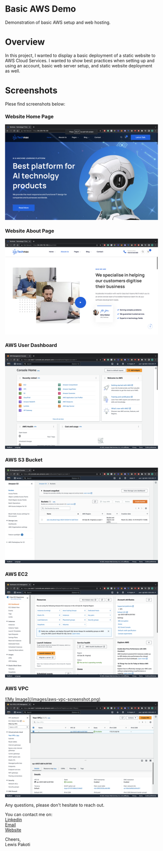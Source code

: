 # Basic AWS Demo
Demonstration of basic AWS setup and web hosting.

# Overview
In this project, I wanted to display a basic deployment of a static website to AWS Cloud Services. I wanted to show best practices when setting up and using an account, basic web server setup, and static website deployment as well.

# Screenshots
Plese find screenshots below:

<h3>Website Home Page</h3>
<img src="/images/aws-site-page-1.png" alt="Home Page Image">

<h3>Website About Page</h3>
<img src="/images/aws-site-page-2.png" alt="About Page Image">

<h3>AWS User Dashboard</h3>
<img src="/images/aws-dashboard.png" alt="AWS Dashboard Image">

<h3>AWS S3 Bucket</h3>
<img src="/images/aws-s3-bucket-screenshot.png" alt="S3 Page Image">

<h3>AWS EC2</h3>
<img src="/images/aws-ec2-screenshot.png" alt="EC2 Page Image">

<h3>AWS VPC</h3>
![My Image](/images/aws-vpc-screenshot.png)
<img src="/images/aws-vpc-screenshot.png" alt="VPC Page Image">

Any questions, please don't hesitate to reach out.

You can contact me on:
<br>
<a href="https://www.linkedin.com/in/lewispakoti/" target="_blank">Linkedin</a>
<br>
<a href="mailto:lewispakoti@gmail.com" target="_blank">Email</a>
<br>
<a href="https://www.lewispak.dev" target="_blank">Website</a>
<br>

Cheers,
<br>
Lewis Pakoti



